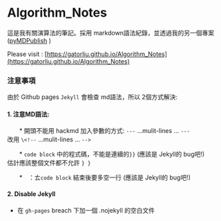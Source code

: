 # Algorithm_Notes

這是我有關演算法的筆記。採用 markdown語法紀錄，並透過我的另一個專案([pyMDPublish](https://github.com/gatorliu/pyMDPublish) ) 

Please visit : [https://gatorliu.github.io/Algorithm_Notes](https://gatorliu.github.io/Algorithm_Notes)



###  注意事項

由於 Github pages `Jekyll` 會檢查 md語法，所以 2個方式解決:

#### 1. 注意MD語法:

　　* 開頭不能用 hackmd 加入參數的方式: `---` ...mulit-lines ... `---`  
改用 `\<!--` ...mulit-lines ... `-->`


　　* `code block` 中的程式碼，不能是連續的`}}` (應該是 Jekyll的 bug吧!)  
估計應該整個文件都不允許 `} }`

　　*　：ㄊ`code block` 結束後要多空一行 (應該是 Jekyll的 bug吧!)
  

#### 2. Disable Jekyll

  * 在 `gh-pages` breach 下加一個  .nojekyll 的空白文件

